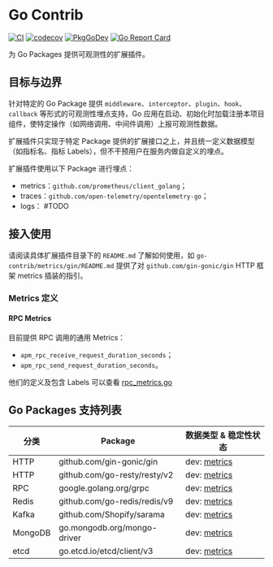 # Go Contrib

[![CI](https://github.com/quwan-sre/observability-go-contrib/actions/workflows/e2e-test.yml/badge.svg)](https://github.com/quwan-sre/observability-go-contrib/actions?query=branch%3Amaster)
[![codecov](https://codecov.io/gh/quwan-sre/observability-go-contrib/graph/badge.svg?token=SQMXEVX0R4)](https://codecov.io/gh/quwan-sre/observability-go-contrib)
[![PkgGoDev](https://pkg.go.dev/badge/github.com/quwan-sre/observability-go-contrib)](https://pkg.go.dev/github.com/quwan-sre/observability-go-contrib)
[![Go Report Card](https://goreportcard.com/badge/github.com/quwan-sre/observability-go-contrib)](https://goreportcard.com/report/github.com/quwan-sre/observability-go-contrib)

为 Go Packages 提供可观测性的扩展插件。

## 目标与边界
针对特定的 Go Package 提供 `middleware`、`interceptor`、`plugin`、`hook`、`callback` 等形式的可观测性埋点支持，Go 应用在启动、初始化时加载注册本项目组件，使特定操作（如网络调用、中间件调用）上报可观测性数据。

扩展插件只实现于特定 Package 提供的扩展接口之上，并且统一定义数据模型（如指标名、指标 Labels），但不干预用户在服务内做自定义的埋点。

扩展插件使用以下 Package 进行埋点：
- metrics：`github.com/prometheus/client_golang`；
- traces：`github.com/open-telemetry/opentelemetry-go`；
- logs： #TODO

## 接入使用
请阅读具体扩展插件目录下的 `README.md` 了解如何使用，如 `go-contrib/metrics/gin/README.md` 提供了对 `github.com/gin-gonic/gin` HTTP 框架 metrics 插装的指引。

### Metrics 定义
#### RPC Metrics
目前提供 RPC 调用的通用 Metrics：
- `apm_rpc_receive_request_duration_seconds`；
- `apm_rpc_send_request_duration_seconds`。

他们的定义及包含 Labels 可以查看 [rpc_metrics.go](./metrics/common/rpc_metrics.go)

## Go Packages 支持列表

| 分类    | Package                      | 数据类型  & 稳定性状态                                                                                           |
|---------|------------------------------|---------------------------------------------------------------------------------------------------------|
| HTTP    | github.com/gin-gonic/gin     | dev:  [metrics](https://github.com/quwan-sre/observability-go-contrib/tree/master/metrics/gin)          |
| HTTP    | github.com/go-resty/resty/v2 | dev:  [metrics](https://github.com/quwan-sre/observability-go-contrib/tree/master/metrics/resty)        |
| RPC     | google.golang.org/grpc       | dev:  [metrics](https://github.com/quwan-sre/observability-go-contrib/tree/master/metrics/grpc)         |
| Redis   | github.com/go-redis/redis/v9 | dev:  [metrics](https://github.com/quwan-sre/observability-go-contrib/tree/master/metrics/go-redis)     |
| Kafka   | github.com/Shopify/sarama    | dev:  [metrics](https://github.com/quwan-sre/observability-go-contrib/tree/master/metrics/sarama)       |
| MongoDB | go.mongodb.org/mongo-driver  | dev:  [metrics](https://github.com/quwan-sre/observability-go-contrib/tree/master/metrics/mongo-driver) |
| etcd    | go.etcd.io/etcd/client/v3    | dev:  [metrics](https://github.com/quwan-sre/observability-go-contrib/tree/master/metrics/etcd)         |
